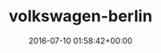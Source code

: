 ---
title:		"volkswagen-berlin"
type:		"photos"
mediatype:		"upload"
description:		"TBC"
date:		"2016-07-10 01:58:42+00:00"
album:		"city"
filename:		"volkswagen-berlin.md"
series:		""
cl_public_id:		"city/volkswagen-berlin"
cl_version:		1497000475
format:		"tiff"
bytes:		8418160
width:		2560
height:		1440
colours:
- "#181424"
- "#221926"
- "#C1B3D7"
- "#03020D"
- "#7D5860"
- "#CCA8B1"
- "#DBC4D7"
- "#9D8AC6"
- "#28232A"
- "#645583"
- "#3E292D"
- "#2A1D27"
- "#6F577D"
- "#292524"
- "#4D4A7A"
- "#8C6F73"
- "#83677F"
- "#7A6A86"
- "#817DC3"
exposure_mode:		"Auto"
program:		"Aperture-priority AE"
aperture:		"2.8"
focal_length:		"16.0 mm"
iso:		"2500"
shutter_speed:		"1/8"
metering:		"Multi-segment"
flash:		"Off, Did not fire"
white_balance:		"Custom"
colour_temp:		"2000"
has_crop:		"true"
orientation:		"Horizontal (normal)"
camera_model:		"NIKON D800"
lens_info:		"16mm f/2.8"
artist:		"No artist info"
x_resolution:		"300"
y_resolution:		"300"
---